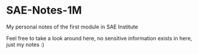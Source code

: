 # SAE-Notes-1M
My personal notes of the first module in SAE Institute

Feel free to take a look around here, no sensitive information exists in here, just my notes :)
